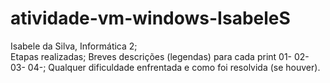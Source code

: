 # atividade-vm-windows-IsabeleS

Isabele da Silva, Informática 2;
<br>
Etapas realizadas;
Breves descrições (legendas) para cada print
01-
02-
03-
04-;
Qualquer dificuldade enfrentada e como foi resolvida (se houver).
